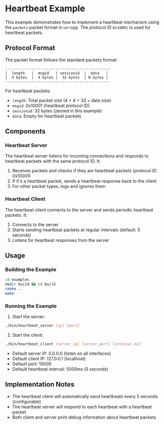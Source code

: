 # Heartbeat Example

This example demonstrates how to implement a heartbeat mechanism using the `packetz` packet format in uv-cpp. The protocol ID `0x10001` is used for heartbeat packets.

## Protocol Format

The packet format follows the standard packetz format:

```
------------------------------------------------
|  length   |  msgid   | sessionid  |  data   |
|  4 bytes  |  4 bytes |  32 bytes  | N bytes |
------------------------------------------------
```

For heartbeat packets:
- `length`: Total packet size (4 + 4 + 32 + data size)
- `msgid`: 0x10001 (heartbeat protocol ID)
- `sessionid`: 32 bytes (zeroed in this example)
- `data`: Empty for heartbeat packets

## Components

### Heartbeat Server

The heartbeat server listens for incoming connections and responds to heartbeat packets with the same protocol ID. It:
1. Receives packets and checks if they are heartbeat packets (protocol ID 0x10001)
2. If it's a heartbeat packet, sends a heartbeat response back to the client
3. For other packet types, logs and ignores them

### Heartbeat Client

The heartbeat client connects to the server and sends periodic heartbeat packets. It:
1. Connects to the server
2. Starts sending heartbeat packets at regular intervals (default: 5 seconds)
3. Listens for heartbeat responses from the server

## Usage

### Building the Example

```bash
cd examples
mkdir build && cd build
cmake ..
make
```

### Running the Example

1. Start the server:
```bash
./bin/heartbeat_server [ip] [port]
```

2. Start the client:
```bash
./bin/heartbeat_client [server_ip] [server_port] [interval_ms]
```

- Default server IP: 0.0.0.0 (listen on all interfaces)
- Default client IP: 127.0.0.1 (localhost)
- Default port: 10000
- Default heartbeat interval: 5000ms (5 seconds)

## Implementation Notes

- The heartbeat client will automatically send heartbeats every 5 seconds (configurable)
- The heartbeat server will respond to each heartbeat with a heartbeat packet
- Both client and server print debug information about heartbeat packets 